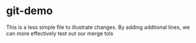 # git-demo
This is a less simple file to illustrate changes.
By adding addtional lines, we can more effectively test out our merge tols